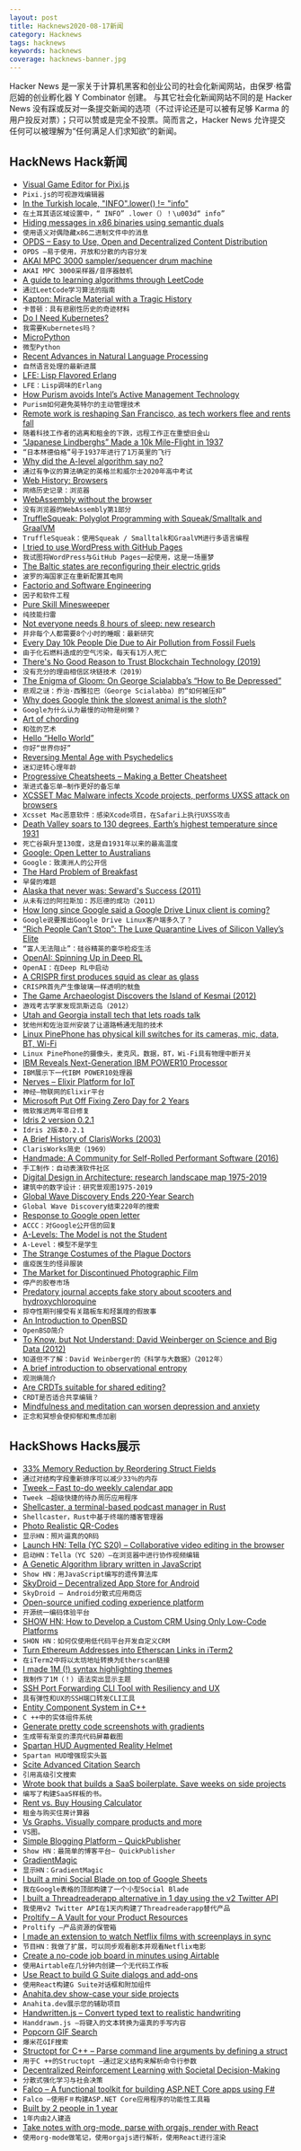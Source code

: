 ```yaml
---
layout: post
title: Hacknews2020-08-17新闻
category: Hacknews
tags: hacknews
keywords: hacknews
coverage: hacknews-banner.jpg
---
```


Hacker News 是一家关于计算机黑客和创业公司的社会化新闻网站，由保罗·格雷厄姆的创业孵化器 Y Combinator 创建。
与其它社会化新闻网站不同的是 Hacker News 没有踩或反对一条提交新闻的选项（不过评论还是可以被有足够 Karma 的用户投反对票）；只可以赞或是完全不投票。简而言之，Hacker News 允许提交任何可以被理解为“任何满足人们求知欲”的新闻。

## HackNews Hack新闻


- [Visual Game Editor for Pixi.js](https://ctjs.rocks/)
- `Pixi.js的可视游戏编辑器`
- [In the Turkish locale, "INFO".lower() != "info"](https://github.com/python/cpython/blob/fff3c28052e6b0750d6218e00acacd2fded4991a/Lib/logging/handlers.py#L802)
- `在土耳其语区域设置中，“ INFO” .lower（）！\u003d“ info”`
- [Hiding messages in x86 binaries using semantic duals](https://blog.yossarian.net/2020/08/16/Hiding-messages-in-x86-binaries-using-semantic-duals)
- `使用语义对偶隐藏x86二进制文件中的消息`
- [OPDS – Easy to Use, Open and Decentralized Content Distribution](https://opds.io/)
- `OPDS –易于使用，开放和分散的内容分发`
- [AKAI MPC 3000 sampler/sequencer drum machine](https://audiojive.com/akai-mpc-3000/)
- `AKAI MPC 3000采样器/音序器鼓机`
- [A guide to learning algorithms through LeetCode](https://github.com/labuladong/fucking-algorithm/tree/english)
- `通过LeetCode学习算法的指南`
- [Kapton: Miracle Material with a Tragic History](https://hackaday.com/2018/04/04/kapton-miracle-material-with-a-tragic-history/)
- `卡普顿：具有悲剧性历史的奇迹材料`
- [Do I Need Kubernetes?](https://mbird.biz/writing/do-i-need-kubernetes.html)
- `我需要Kubernetes吗？`
- [MicroPython](https://micropython.org/)
- `微型Python`
- [Recent Advances in Natural Language Processing](https://deponysum.com/2020/01/16/recent-advances-in-natural-language-processing-some-woolly-speculations/)
- `自然语言处理的最新进展`
- [LFE: Lisp Flavored Erlang](https://lfe.io/books/tutorial/index.html)
- `LFE：Lisp调味的Erlang`
- [How Purism avoids Intel’s Active Management Technology](https://puri.sm/learn/avoiding-intel-amt/)
- `Purism如何避免英特尔的主动管理技术`
- [Remote work is reshaping San Francisco, as tech workers flee and rents fall](https://www.wsj.com/articles/remote-work-is-reshaping-san-francisco-as-tech-workers-flee-and-rents-fall-11597413602)
- `随着科技工作者的逃离和租金的下跌，远程工作正在重塑旧金山`
- [“Japanese Lindberghs” Made a 10k Mile-Flight in 1937](https://www.airspacemag.com/airspacemag/japanese-lindberghs-180975338/)
- `“日本林德伯格”号于1937年进行了1万英里的飞行`
- [Why did the A-level algorithm say no?](https://www.bbc.co.uk/news/education-53787203)
- `通过有争议的算法确定的英格兰和威尔士2020年高中考试`
- [Web History: Browsers](https://css-tricks.com/chapter-2-browsers/)
- `网络历史记录：浏览器`
- [WebAssembly without the browser](https://alexene.dev/2020/08/17/webassembly-without-the-browser-part-1.html)
- `没有浏览器的WebAssembly第1部分`
- [TruffleSqueak: Polyglot Programming with Squeak/Smalltalk and GraalVM](https://github.com/hpi-swa/trufflesqueak)
- `TruffleSqueak：使用Squeak / Smalltalk和GraalVM进行多语言编程`
- [I tried to use WordPress with GitHub Pages](https://www.melissadu.com/i-tried-to-use-wordpress-with-github-pages-and-it-was-a-nightmare/)
- `我试图将WordPress与GitHub Pages一起使用，这是一场噩梦`
- [The Baltic states are reconfiguring their electric grids](https://www.economist.com/europe/2020/08/15/why-the-baltic-states-are-reconfiguring-their-electric-grids)
- `波罗的海国家正在重新配置其电网`
- [Factorio and Software Engineering](https://blog.nindalf.com/posts/factorio-and-software-engineering/)
- `因子和软件工程`
- [Pure Skill Minesweeper](https://github.andrewt.net/mines/)
- `纯技能扫雷`
- [Not everyone needs 8 hours of sleep: new research](https://time.com/5876614/circadian-rhythm-study/)
- `并非每个人都需要8个小时的睡眠：最新研究`
- [Every Day 10k People Die Due to Air Pollution from Fossil Fuels](https://www.forbes.com/sites/rogerpielke/2020/03/10/every-day-10000-people-die-due-to-air-pollution-from-fossil-fuels/)
- `由于化石燃料造成的空气污染，每天有1万人死亡`
- [There's No Good Reason to Trust Blockchain Technology (2019)](https://www.wired.com/story/theres-no-good-reason-to-trust-blockchain-technology/)
- `没有充分的理由相信区块链技术（2019）`
- [The Enigma of Gloom: On George Scialabba’s “How to Be Depressed”](https://lareviewofbooks.org/article/the-enigma-of-gloom-on-george-scialabbas-how-to-be-depressed/)
- `悲观之谜：乔治·西雅拉巴（George Scialabba）的“如何被压抑”`
- [Why does Google think the slowest animal is the sloth?](https://www.tedsanders.com/why-does-google-think-the-slowest-animal-is-the-sloth/)
- `Google为什么认为最慢的动物是树懒？`
- [Art of chording](https://www.artofchording.com)
- `和弦的艺术`
- [Hello “Hello World”](https://blog.jfo.click/hello-hello-world/)
- `你好“世界你好”`
- [Reversing Mental Age with Psychedelics](https://mad.science.blog/2020/08/16/the-phoenix-effect-reversing-mental-age-with-psychedelics/)
- `迷幻逆转心理年龄`
- [Progressive Cheatsheets – Making a Better Cheatsheet](https://www.hillelwayne.com/post/cheatsheets/)
- `渐进式备忘单–制作更好的备忘单`
- [XCSSET Mac Malware infects Xcode projects, performs UXSS attack on browsers](https://blog.trendmicro.com/trendlabs-security-intelligence/xcsset-mac-malware-infects-xcode-projects-performs-uxss-attack-on-safari-other-browsers-leverages-zero-day-exploits/)
- `Xcsset Mac恶意软件：感染Xcode项目，在Safari上执行UXSS攻击`
- [Death Valley soars to 130 degrees, Earth’s highest temperature since 1931](https://www.washingtonpost.com/weather/2020/08/16/death-valley-heat-record/)
- `死亡谷飙升至130度，这是自1931年以来的最高温度`
- [Google: Open Letter to Australians](https://about.google/intl/ALL_au/google-in-australia/an-open-letter/)
- `Google：致澳洲人的公开信`
- [The Hard Problem of Breakfast](http://nautil.us//issue/88/love--sex/the-hard-problem-of-breakfast)
- `早餐的难题`
- [Alaska that never was: Seward's Success (2011)](http://historicalaska.blogspot.com/2011/02/alaska-that-never-was-sewards-success.html)
- `从未有过的阿拉斯加：苏厄德的成功（2011）`
- [How long since Google said a Google Drive Linux client is coming?](https://abevoelker.github.io/how-long-since-google-said-a-google-drive-linux-client-is-coming/)
- `Google说要推出Google Drive Linux客户端多久了？`
- [“Rich People Can’t Stop”: The Luxe Quarantine Lives of Silicon Valley’s Elite](https://www.vanityfair.com/news/2020/08/luxe-quarantine-lives-of-silicon-valley-elite)
- `“富人无法阻止”：硅谷精英的豪华检疫生活`
- [OpenAI: Spinning Up in Deep RL](https://spinningup.openai.com/en/latest/user/introduction.html)
- `OpenAI：在Deep RL中启动`
- [A CRISPR first produces squid as clear as glass](https://www.nature.com/articles/d41586-020-02242-3)
- `CRISPR首先产生像玻璃一样透明的鱿鱼`
- [The Game Archaeologist Discovers the Island of Kesmai (2012)](https://www.engadget.com/2012-03-06-the-game-archaeologist-discovers-the-island-of-kesmai.html)
- `游戏考古学家发现凯斯迈岛（2012）`
- [Utah and Georgia install tech that lets roads talk](https://www.foxbusiness.com/technology/utah-and-georgia-install-tech-that-lets-roads-talk)
- `犹他州和佐治亚州安装了让道路畅通无阻的技术`
- [Linux PinePhone has physical kill switches for its cameras, mic, data, BT, Wi-Fi](https://www.androidpolice.com/2020/08/15/this-smartphone-has-physical-kill-switches-for-its-cameras-microphone-data-bluetooth-and-wi-fi/)
- `Linux PinePhone的摄像头，麦克风，数据，BT，Wi-Fi具有物理中断开关`
- [IBM Reveals Next-Generation IBM POWER10 Processor](https://newsroom.ibm.com/2020-08-17-IBM-Reveals-Next-Generation-IBM-POWER10-Processor)
- `IBM展示下一代IBM POWER10处理器`
- [Nerves – Elixir Platform for IoT](https://www.nerves-project.org/)
- `神经–物联网的Elixir平台`
- [Microsoft Put Off Fixing Zero Day for 2 Years](https://krebsonsecurity.com/2020/08/microsoft-put-off-fixing-zero-day-for-2-years/)
- `微软推迟两年零日修复`
- [Idris 2 version 0.2.1](https://www.idris-lang.org/idris-2-version-021-released.html)
- `Idris 2版本0.2.1`
- [A Brief History of ClarisWorks (2003)](http://groups.csail.mit.edu/mac/users/bob/clarisworks.php)
- `ClarisWorks简史（1969）`
- [Handmade: A Community for Self-Rolled Performant Software (2016)](https://handmade.network/manifesto)
- `手工制作：自动表演软件社区`
- [Digital Design in Architecture: research landscape map 1975-2019](https://github.com/antonsavov/research-maps)
- `建筑中的数字设计：研究景观图1975-2019`
- [Global Wave Discovery Ends 220-Year Search](http://abstractions.nautil.us/article/603/global-wave-discovery-ends-220-year-search)
- `Global Wave Discovery结束220年的搜索`
- [Response to Google open letter](https://www.accc.gov.au/media-release/response-to-google-open-letter)
- `ACCC：对Google公开信的回复`
- [A-Levels: The Model is not the Student](http://thaines.com/post/alevels2020)
- `A-Level：模型不是学生`
- [The Strange Costumes of the Plague Doctors](http://www.openculture.com/2020/08/the-strange-costumes-of-plague-doctors.html)
- `瘟疫医生的怪异服装`
- [The Market for Discontinued Photographic Film](https://leejo.github.io/2020/08/14/the_market_for_discontinued_film/)
- `停产的胶卷市场`
- [Predatory journal accepts fake story about scooters and hydroxychloroquine](https://scienceintegritydigest.com/2020/08/16/predatory-journal-accepts-fake-story-about-scooters-and-hydroxychloroquine/)
- `掠夺性期刊接受有关踏板车和羟氯喹的假故事`
- [An Introduction to OpenBSD](https://blog.lambda.cx/posts/openbsd-introduction-talk/)
- `OpenBSD简介`
- [To Know, but Not Understand: David Weinberger on Science and Big Data (2012)](https://www.theatlantic.com/technology/archive/2012/01/to-know-but-not-understand-david-weinberger-on-science-and-big-data/250820/)
- `知道但不了解：David Weinberger的《科学与大数据》（2012年）`
- [A brief introduction to observational entropy](https://arxiv.org/abs/2008.04409)
- `观测熵简介`
- [Are CRDTs suitable for shared editing?](https://blog.kevinjahns.de/are-crdts-suitable-for-shared-editing/)
- `CRDT是否适合共享编辑？`
- [Mindfulness and meditation can worsen depression and anxiety](https://www.newscientist.com/article/2251840-mindfulness-and-meditation-can-worsen-depression-and-anxiety/)
- `正念和冥想会使抑郁和焦虑加剧`


## HackShows Hacks展示

- [ 33% Memory Reduction by Reordering Struct Fields](https://qvault.io/2020/08/07/saving-a-third-of-our-memory-by-re-ordering-go-struct-fields)
- `通过对结构字段重新排序可以减少33％的内存`
- [ Tweek – Fast to-do weekly calendar app](https://tweek.so)
- `Tweek –超级快捷的待办周历应用程序`
- [ Shellcaster, a terminal-based podcast manager in Rust](https://github.com/jeff-hughes/shellcaster)
- `Shellcaster，Rust中基于终端的播客管理器`
- [ Photo Realistic QR-Codes](https://www.QRpicture.com)
- `显示HN：照片逼真的QR码`
- [Launch HN: Tella (YC S20) – Collaborative video editing in the browser](item?id=24158509)
- `启动HN：Tella（YC S20）–在浏览器中进行协作视频编辑`
- [ A Genetic Algorithm library written in JavaScript](https://github.com/lodenrogue/genetic-algorithm-js)
- `Show HN：用JavaScript编写的遗传算法库`
- [ SkyDroid – Decentralized App Store for Android](https://github.com/redsolver/skydroid)
- `SkyDroid – Android分散式应用商店`
- [ Open-source unified coding experience platform](https://www.reddit.com/r/Python/comments/i9g0oo/made_a_platform_for_people_to_learn_code_practice/)
- `开源统一编码体验平台`
- [SHOW HN: How to Develop a Custom CRM Using Only Low-Code Platforms](https://medium.com/@sebscholl/hot-to-develop-a-custom-crm-using-only-low-code-platforms-67da41bbe9b1)
- `SHON HN：如何仅使用低代码平台开发自定义CRM`
- [ Turn Ethereum Addresses into Etherscan Links in iTerm2](https://medium.com/@elliotaplant/turn-ethereum-addresses-into-etherscan-links-in-iterm2-77656dc48fde)
- `在iTerm2中将以太坊地址转换为Etherscan链接`
- [ I made 1M (!) syntax highlighting themes](https://www.syntaxenvy.com/0782664)
- `我制作了1M（！）语法突出显示主题`
- [ SSH Port Forwarding CLI Tool with Resiliency and UX](https://davrodpin.github.io/mole/)
- `具有弹性和UX的SSH端口转发CLI工具`
- [ Entity Component System in C++](https://github.com/stillwwater/twoecs)
- `C ++中的实体组件系统`
- [ Generate pretty code screenshots with gradients](https://www.snippetshot.com)
- `生成带有渐变的漂亮代码屏幕截图`
- [ Spartan HUD Augmented Reality Helmet](https://www.kickstarter.com/projects/realjds/spartan-hud-next-generation-augmented-reality-helmet)
- `Spartan HUD增强现实头盔`
- [ Scite Advanced Citation Search](https://medium.com/scite/scite-advanced-search-discover-research-in-context-2a3ccdb06b15)
- `引用高级引文搜索`
- [ Wrote book that builds a SaaS boilerplate. Save weeks on side projects](https://builderbook.org/book)
- `编写了构建SaaS样板的书。`
- [ Rent vs. Buy Housing Calculator](https://www.rentvsbuy.house/)
- `租金与购买住房计算器`
- [ Vs Graphs. Visually compare products and more](https://vsgraphs.ritza.co/)
- `VS图。`
- [ Simple Blogging Platform – QuickPublisher](https://www.quickpublisher.online)
- `Show HN：最简单的博客平台– QuickPublisher`
- [ GradientMagic](https://www.gradientmagic.com/)
- `显示HN：GradientMagic`
- [ I built a mini Social Blade on top of Google Sheets](https://gsuite.google.com/marketplace/app/yt_tracker_youtube_stats_analytics/952783286913)
- `我在Google表格的顶部构建了一个小型Social Blade`
- [ I built a Threadreaderapp alternative in 1 day using the v2 Twitter API](https://the.rip/)
- `我使用v2 Twitter API在1天内构建了Threadreaderapp替代产品`
- [ Proltify – A Vault for your Product Resources](https://proltify.com/?ref=hackernews)
- `Proltify –产品资源的保管箱`
- [ I made an extension to watch Netflix films with screenplays in sync](https://screenplaysubs.com/)
- `节目HN：我做了扩展，可以同步观看剧本并观看Netflix电影`
- [ Create a no-code job board in minutes using Airtable](https://pory.io/tutorials/how-to-create-a-job-board-using-airtable)
- `使用Airtable在几分钟内创建一个无代码工作板`
- [ Use React to build G Suite dialogs and add-ons](https://github.com/enuchi/React-Google-Apps-Script)
- `使用React构建G Suite对话框和附加组件`
- [ Anahita.dev show-case your side projects](https://www.anahita.dev/)
- `Anahita.dev展示您的辅助项目`
- [ Handwritten.js – Convert typed text to realistic handwriting](https://github.com/alias-rahil/handwritten.js#README)
- `Handdrawn.js –将键入的文本转换为逼真的手写内容`
- [ Popcorn GIF Search](https://popcorngifsearch.com/)
- `爆米花GIF搜索`
- [ Structopt for C++ – Parse command line arguments by defining a struct](https://github.com/p-ranav/structopt)
- `用于C ++的Structopt –通过定义结构来解析命令行参数`
- [ Decentralized Reinforcement Learning with Societal Decision-Making](https://github.com/mbchang/decentralized-rl)
- `分散式强化学习与社会决策`
- [ Falco – A functional toolkit for building ASP.NET Core apps using F#](https://github.com/pimbrouwers)
- `Falco –使用F＃构建ASP.NET Core应用程序的功能性工具箱`
- [ Built by 2 people in 1 year](https://browsee.io)
- `1年内由2人建造`
- [ Take notes with org-mode, parse with orgajs, render with React](https://tricks.tonyaldon.com/)
- `使用org-mode做笔记，使用orgajs进行解析，使用React进行渲染`

